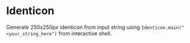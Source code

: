 # Identicon

Generate 250x250px identicon from input string using `Identicon.main("<your_string_here")` from interactive shell. 
